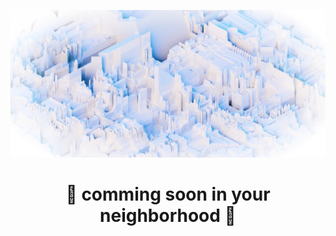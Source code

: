 ![Excel Reality banner](https://raw.githubusercontent.com/ExcelReality/.github/main/images/banner.png)

<div style="text-align:center"> 
    <h1>
        🎪 comming soon in your neighborhood 🎪 
    </h1>
</div>  


